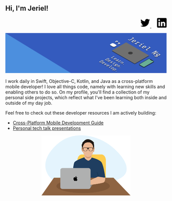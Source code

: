 ## Hi, I'm Jeriel!

<p align="right">
    <a href="https://twitter.com/jerielng">
        <img src="https://github.com/jerielng/jerielng/blob/master/Assets/twitter.png" width="30" height="30">
    </a>
    &emsp;
    <a href="https://www.linkedin.com/in/jerielng/">
        <img src="https://github.com/jerielng/jerielng/blob/master/Assets/linkedin.png" width="30" height="30" style="margin: 500;">
    </a>
</p>


<p align="center">
    <img src="https://github.com/jerielng/jerielng/blob/master/Assets/header-banner.png">    
</p>

I work daily in Swift, Objective-C, Kotlin, and Java as a cross-platform mobile developer! I love all things code, namely with learning new skills and enabling others to do so. On my profile, you'll find a collection of my personal side projects, which reflect what I've been learning both inside and outside of my day job.

Feel free to check out these developer resources I am actively building:
* [Cross-Platform Mobile Development Guide](https://github.com/jerielng/mobile-guide)
* [Personal tech talk presentations](https://github.com/jerielng/presentations)

<p align="center">
    <img src="https://github.com/jerielng/jerielng/blob/master/Assets/jeriel-portrait.png" width="55%" height="55%">    
</p>

